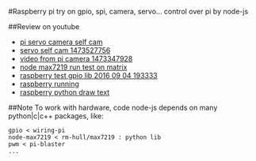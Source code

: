 #Raspberry pi try on gpio, spi, camera, servo...
control over pi by node-js

##Review on youtube
+ [pi servo camera self cam](https://www.youtube.com/watch?v=qEfe6NeOGbg)
+ [servo self cam 1473527756 ](https://www.youtube.com/watch?v=Jbq0tJTgpLs)
+ [video from pi camera 1473347928 ](https://www.youtube.com/watch?v=EHOnJX5ee0M)
+ [node max7219 run test on matrix](https://www.youtube.com/watch?v=nVsKl7dAKLY)
+ [raspberry test gpio lib 2016 09 04 193333 ](https://www.youtube.com/watch?v=cz53JBm5LWY)
+ [raspberry running ](https://www.youtube.com/watch?v=DVgZykOs3aQ)
+ [raspberry python draw text](https://www.youtube.com/watch?v=vnTQC27AEig)

##Note
To work with hardware, code node-js depends on many python|c|c++ packages, like:

	gpio < wiring-pi
	node-max7219 < rm-hull/max7219 : python lib
	pwm < pi-blaster
	...
